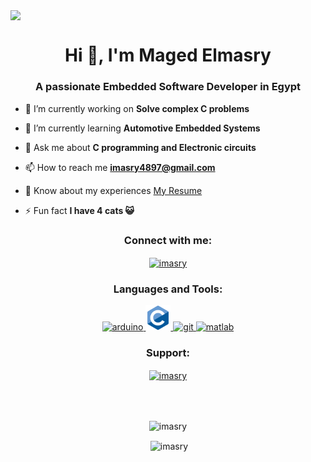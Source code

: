 <a href="URL_REDIRECT" target="blank"><img align="center" src="https://github.com/halfrost/halfrost/blob/master/icons/header_.png"/></a>
<h1 align="center">Hi 👋, I'm Maged Elmasry</h1>
<h3 align="center">A passionate Embedded Software Developer in Egypt</h3>

- 🔭 I’m currently working on **Solve complex C problems**

- 🌱 I’m currently learning **Automotive Embedded Systems**

- 💬 Ask me about **C programming and Electronic circuits**

- 📫 How to reach me **imasry4897@gmail.com**

- 📄 Know about my experiences [My Resume](https://app.flowcv.com/resume-feedback/5scrv0XkmwwGN1sYc94o6)

- ⚡ Fun fact **I have 4 cats 😺**

<h3 align="center">Connect with me:</h3>
<p align="center">
<a href="https://linkedin.com/in/imasry" target="blank"><img align="center" src="https://raw.githubusercontent.com/rahuldkjain/github-profile-readme-generator/master/src/images/icons/Social/linked-in-alt.svg" alt="imasry" height="30" width="40" /></a>
</p>

<h3 align="center">Languages and Tools:</h3>
<p align="center"> <a href="https://www.arduino.cc/" target="_blank" rel="noreferrer"> <img src="https://cdn.worldvectorlogo.com/logos/arduino-1.svg" alt="arduino" width="40" height="40"/> </a> <a href="https://www.cprogramming.com/" target="_blank" rel="noreferrer"> <img src="https://raw.githubusercontent.com/devicons/devicon/master/icons/c/c-original.svg" alt="c" width="40" height="40"/> </a> <a href="https://git-scm.com/" target="_blank" rel="noreferrer"> <img src="https://www.vectorlogo.zone/logos/git-scm/git-scm-icon.svg" alt="git" width="40" height="40"/> </a> <a href="https://www.mathworks.com/" target="_blank" rel="noreferrer"> <img src="https://upload.wikimedia.org/wikipedia/commons/2/21/Matlab_Logo.png" alt="matlab" width="40" height="40"/> </a> </p>

<h3 align="center">Support:</h3>
<p align="center"><a href="https://www.buymeacoffee.com/imasry"> <img align="center" src="https://cdn.buymeacoffee.com/buttons/v2/default-yellow.png" height="50" width="210" alt="imasry" /></a></p><br><br>

<p align="center"><img align="center" src="https://github-readme-stats.vercel.app/api/top-langs?username=imasry&show_icons=false&theme=tokyonight&hide_border=true&locale=en&layout=compact" alt="imasry" /></p>

<p align="center">&nbsp;<img align="center" src="https://github-readme-stats.vercel.app/api?username=imasry&show_icons=true&theme=tokyonight&hide_border=true&locale=en" alt="imasry" /></p>
